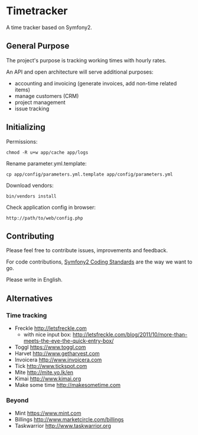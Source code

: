 # Timetracker

A time tracker based on Symfony2.

## General Purpose

The project's purpose is tracking working times with hourly rates.

An API and open architecture will serve additional purposes:

  * accounting and invoicing (generate invoices, add non-time related items)
  * manage customers (CRM)
  * project management
  * issue tracking

## Initializing

Permissions:

    chmod -R u+w app/cache app/logs

Rename parameter.yml.template:

    cp app/config/parameters.yml.template app/config/parameters.yml

Download vendors:

    bin/vendors install

Check application config in browser:

    http://path/to/web/config.php

## Contributing

Please feel free to contribute issues, improvements and feedback.

For code contributions, [Symfony2 Coding Standards] are the way we want to go.

Please write in English.

[Symfony2 Coding Standards]: http://symfony.com/doc/2.0/contributing/code/standards.html

## Alternatives

### Time tracking

* Freckle <http://letsfreckle.com>
    * with nice input box: <http://letsfreckle.com/blog/2011/10/more-than-meets-the-eye-the-quick-entry-box/>
* Toggl <https://www.toggl.com>
* Harvet <http://www.getharvest.com>
* Invoicera <http://www.invoicera.com>
* Tick <http://www.tickspot.com>
* Mite <http://mite.yo.lk/en>
* Kimai <http://www.kimai.org>
* Make some time <http://makesometime.com>

### Beyond

* Mint <https://www.mint.com>
* Billings <http://www.marketcircle.com/billings>
* Taskwarrior <http://www.taskwarrior.org>
